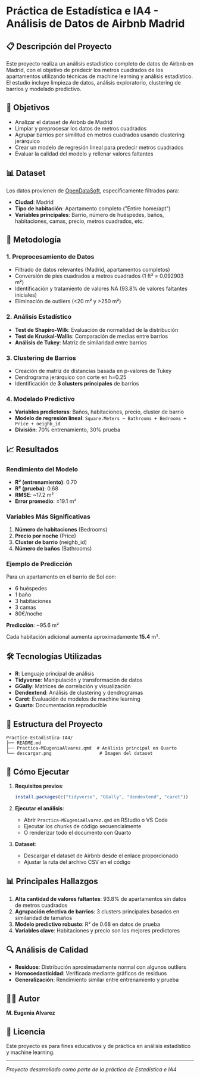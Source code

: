 # Práctica de Estadística e IA4 - Análisis de Datos de Airbnb Madrid

## 📋 Descripción del Proyecto

Este proyecto realiza un análisis estadístico completo de datos de Airbnb en Madrid, con el objetivo de predecir los metros cuadrados de los apartamentos utilizando técnicas de machine learning y análisis estadístico. El estudio incluye limpieza de datos, análisis exploratorio, clustering de barrios y modelado predictivo.

## 🎯 Objetivos

- Analizar el dataset de Airbnb de Madrid
- Limpiar y preprocesar los datos de metros cuadrados
- Agrupar barrios por similitud en metros cuadrados usando clustering jerárquico
- Crear un modelo de regresión lineal para predecir metros cuadrados
- Evaluar la calidad del modelo y rellenar valores faltantes

## 📊 Dataset

Los datos provienen de [OpenDataSoft](https://public.opendatasoft.com/explore/dataset/airbnb-listings/), específicamente filtrados para:
- **Ciudad**: Madrid
- **Tipo de habitación**: Apartamento completo ("Entire home/apt")
- **Variables principales**: Barrio, número de huéspedes, baños, habitaciones, camas, precio, metros cuadrados, etc.

## 🔧 Metodología

### 1. Preprocesamiento de Datos
- Filtrado de datos relevantes (Madrid, apartamentos completos)
- Conversión de pies cuadrados a metros cuadrados (1 ft² = 0.092903 m²)
- Identificación y tratamiento de valores NA (93.8% de valores faltantes iniciales)
- Eliminación de outliers (<20 m² y >250 m²)

### 2. Análisis Estadístico
- **Test de Shapiro-Wilk**: Evaluación de normalidad de la distribución
- **Test de Kruskal-Wallis**: Comparación de medias entre barrios
- **Análisis de Tukey**: Matriz de similaridad entre barrios

### 3. Clustering de Barrios
- Creación de matriz de distancias basada en p-valores de Tukey
- Dendrograma jerárquico con corte en h=0.25
- Identificación de **3 clusters principales** de barrios

### 4. Modelado Predictivo
- **Variables predictoras**: Baños, habitaciones, precio, cluster de barrio
- **Modelo de regresión lineal**: `Square.Meters ~ Bathrooms + Bedrooms + Price + neighb_id`
- **División**: 70% entrenamiento, 30% prueba

## 📈 Resultados

### Rendimiento del Modelo
- **R² (entrenamiento)**: 0.70
- **R² (prueba)**: 0.68
- **RMSE**: ~17.2 m²
- **Error promedio**: ±19.1 m²

### Variables Más Significativas
1. **Número de habitaciones** (Bedrooms)
2. **Precio por noche** (Price)
3. **Cluster de barrio** (neighb_id)
4. **Número de baños** (Bathrooms)

### Ejemplo de Predicción
Para un apartamento en el barrio de Sol con:
- 6 huéspedes
- 1 baño
- 3 habitaciones
- 3 camas
- 80€/noche

**Predicción**: ~95.6 m²

Cada habitación adicional aumenta aproximadamente **15.4** m².

## 🛠️ Tecnologías Utilizadas

- **R**: Lenguaje principal de análisis
- **Tidyverse**: Manipulación y transformación de datos
- **GGally**: Matrices de correlación y visualización
- **Dendextend**: Análisis de clustering y dendrogramas
- **Caret**: Evaluación de modelos de machine learning
- **Quarto**: Documentación reproducible

## 📁 Estructura del Proyecto

```
Practice-Estadistica-IA4/
├── README.md
├── Practica-MEugeniaAlvarez.qmd  # Análisis principal en Quarto
└── descargar.png                  # Imagen del dataset
```

## 🚀 Cómo Ejecutar

1. **Requisitos previos**:
   ```r
   install.packages(c("tidyverse", "GGally", "dendextend", "caret"))
   ```

2. **Ejecutar el análisis**:
   - Abrir `Practica-MEugeniaAlvarez.qmd` en RStudio o VS Code
   - Ejecutar los chunks de código secuencialmente
   - O renderizar todo el documento con Quarto

3. **Dataset**:
   - Descargar el dataset de Airbnb desde el enlace proporcionado
   - Ajustar la ruta del archivo CSV en el código

## 📊 Principales Hallazgos

1. **Alta cantidad de valores faltantes**: 93.8% de apartamentos sin datos de metros cuadrados
2. **Agrupación efectiva de barrios**: 3 clusters principales basados en similaridad de tamaños
3. **Modelo predictivo robusto**: R² de 0.68 en datos de prueba
4. **Variables clave**: Habitaciones y precio son los mejores predictores

## 🔍 Análisis de Calidad

- **Residuos**: Distribución aproximadamente normal con algunos outliers
- **Homocedasticidad**: Verificada mediante gráficos de residuos
- **Generalización**: Rendimiento similar entre entrenamiento y prueba

## 👨‍💻 Autor

**M. Eugenia Alvarez**

## 📄 Licencia

Este proyecto es para fines educativos y de práctica en análisis estadístico y machine learning.

---

*Proyecto desarrollado como parte de la práctica de Estadística e IA4*
